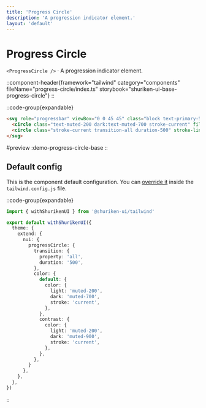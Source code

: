 ```yaml
---
title: 'Progress Circle'
description: 'A progression indicator element.'
layout: 'default'
---
```


# Progress Circle

`<ProgressCircle />` · A progression indicator element.

::component-header{framework="tailwind" category="components" fileName="progress-circle/index.ts" storybook="shuriken-ui-base-progress-circle"}
::

::code-group{expandable}

```html [demo-progress-circle-base.vue]
<svg role="progressbar" viewBox="0 0 45 45" class="block text-primary-500" aria-valuenow="72" aria-valuemax="100" width="60" height="60">
  <circle class="text-muted-200 dark:text-muted-700 stroke-current" fill="none" cx="50%" cy="50%" r="15.91549431" stroke-width="4"></circle>
  <circle class="stroke-current transition-all duration-500" stroke-linecap="round" fill="none" cx="50%" cy="50%" r="15.91549431" stroke-width="4" stroke-dasharray="72,100"></circle>
</svg>
```

#preview
:demo-progress-circle-base
::

## Default config

This is the component default configuration. You can [override it](/docs/tailwind/theming/configuration) inside the `tailwind.config.js` file.

::code-group{expandable}

```ts [tailwind.config.ts]
import { withShurikenUI } from '@shuriken-ui/tailwind'

export default withShurikenUI({
  theme: {
    extend: {
      nui: {
        progressCircle: {
          transition: {
            property: 'all',
            duration: '500',
          },
          color: {
            default: {
              color: {
                light: 'muted-200',
                dark: 'muted-700',
                stroke: 'current',
              },
            },
            contrast: {
              color: {
                light: 'muted-200',
                dark: 'muted-900',
                stroke: 'current',
              },
            },
          },
        }
      },
    },
  },
})
```
::